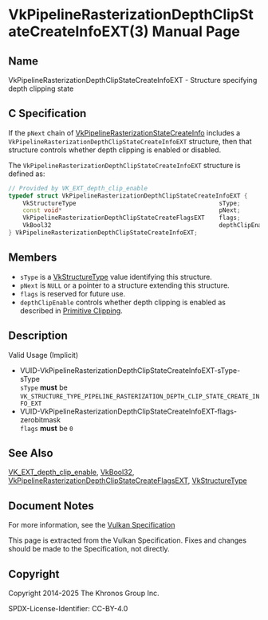 # VkPipelineRasterizationDepthClipStateCreateInfoEXT(3) Manual Page

## Name

VkPipelineRasterizationDepthClipStateCreateInfoEXT - Structure specifying depth clipping state



## [](#_c_specification)C Specification

If the `pNext` chain of [VkPipelineRasterizationStateCreateInfo](https://registry.khronos.org/vulkan/specs/latest/man/html/VkPipelineRasterizationStateCreateInfo.html) includes a `VkPipelineRasterizationDepthClipStateCreateInfoEXT` structure, then that structure controls whether depth clipping is enabled or disabled.

The `VkPipelineRasterizationDepthClipStateCreateInfoEXT` structure is defined as:

```c++
// Provided by VK_EXT_depth_clip_enable
typedef struct VkPipelineRasterizationDepthClipStateCreateInfoEXT {
    VkStructureType                                        sType;
    const void*                                            pNext;
    VkPipelineRasterizationDepthClipStateCreateFlagsEXT    flags;
    VkBool32                                               depthClipEnable;
} VkPipelineRasterizationDepthClipStateCreateInfoEXT;
```

## [](#_members)Members

- `sType` is a [VkStructureType](https://registry.khronos.org/vulkan/specs/latest/man/html/VkStructureType.html) value identifying this structure.
- `pNext` is `NULL` or a pointer to a structure extending this structure.
- `flags` is reserved for future use.
- `depthClipEnable` controls whether depth clipping is enabled as described in [Primitive Clipping](https://registry.khronos.org/vulkan/specs/latest/html/vkspec.html#vertexpostproc-clipping).

## [](#_description)Description

Valid Usage (Implicit)

- [](#VUID-VkPipelineRasterizationDepthClipStateCreateInfoEXT-sType-sType)VUID-VkPipelineRasterizationDepthClipStateCreateInfoEXT-sType-sType  
  `sType` **must** be `VK_STRUCTURE_TYPE_PIPELINE_RASTERIZATION_DEPTH_CLIP_STATE_CREATE_INFO_EXT`
- [](#VUID-VkPipelineRasterizationDepthClipStateCreateInfoEXT-flags-zerobitmask)VUID-VkPipelineRasterizationDepthClipStateCreateInfoEXT-flags-zerobitmask  
  `flags` **must** be `0`

## [](#_see_also)See Also

[VK\_EXT\_depth\_clip\_enable](https://registry.khronos.org/vulkan/specs/latest/man/html/VK_EXT_depth_clip_enable.html), [VkBool32](https://registry.khronos.org/vulkan/specs/latest/man/html/VkBool32.html), [VkPipelineRasterizationDepthClipStateCreateFlagsEXT](https://registry.khronos.org/vulkan/specs/latest/man/html/VkPipelineRasterizationDepthClipStateCreateFlagsEXT.html), [VkStructureType](https://registry.khronos.org/vulkan/specs/latest/man/html/VkStructureType.html)

## [](#_document_notes)Document Notes

For more information, see the [Vulkan Specification](https://registry.khronos.org/vulkan/specs/latest/html/vkspec.html#VkPipelineRasterizationDepthClipStateCreateInfoEXT)

This page is extracted from the Vulkan Specification. Fixes and changes should be made to the Specification, not directly.

## [](#_copyright)Copyright

Copyright 2014-2025 The Khronos Group Inc.

SPDX-License-Identifier: CC-BY-4.0
